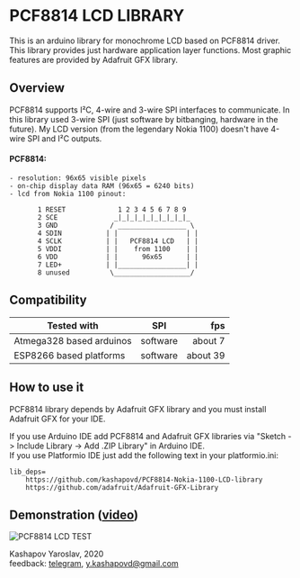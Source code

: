 # PCF8814 LCD LIBRARY

This is an arduino library for monochrome LCD based on PCF8814 driver. This library provides just hardware application layer functions. Most graphic features are provided by Adafruit GFX library.

## Overview

PCF8814 supports I²C, 4-wire and 3-wire SPI interfaces to communicate. 
In this library used 3-wire SPI (just software by bitbanging, hardware in the future). 
My LCD version (from the legendary Nokia 1100) doesn't have 4-wire SPI and I²C outputs.

#### PCF8814:

    - resolution: 96x65 visible pixels
    - on-chip display data RAM (96x65 = 6240 bits)
    - lcd from Nokia 1100 pinout:

           1 RESET             1 2 3 4 5 6 7 8 9
           2 SCE              _|_|_|_|_|_|_|_|_|_
           3 GND             / _________________ \ 
           4 SDIN           | |                 | |
           4 SCLK           | |   PCF8814 LCD   | |
           5 VDDI           | |    from 1100    | |
           6 VDD            | |      96x65      | |
           7 LED+           | |_________________| |
           8 unused          \___________________/

## Compatibility 
| Tested with               | SPI       | fps      |
| ------------------------- |:---------:| --------:|
| Atmega328 based arduinos  | software  |  about 7 |
| ESP8266 based platforms   | software  | about 39 |

## How to use it

PCF8814 library depends by Adafruit GFX library and you must install Adafruit GFX for your IDE.

If you use Arduino IDE add PCF8814 and Adafruit GFX libraries via "Sketch -> Include Library -> Add .ZIP Library" in Arduino IDE.\
If you use Platformio IDE just add the following text in your platformio.ini:

    lib_deps=
        https://github.com/kashapovd/PCF8814-Nokia-1100-LCD-library
        https://github.com/adafruit/Adafruit-GFX-Library

## Demonstration ([video](https://youtu.be/tWlndlFdpFo))
![PCF8814 LCD TEST](demo/demo.gif)

Kashapov Yaroslav, 2020\
feedback: [telegram](https://t.me/kashapovd), <y.kashapovd@gmail.com>
